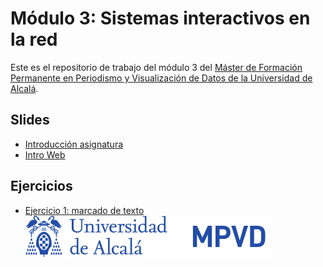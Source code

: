 # Módulo 3: Sistemas interactivos en la red

Este es el repositorio de trabajo del módulo 3  del [Máster de Formación Permanente en Periodismo y Visualización de Datos de la Universidad de Alcalá](https://mpvd.es).

## Slides

- [Introducción asignatura](https://mpvdes.github.io/uah2223-sistemas-interactivos-red/sesiones/00-intro/00-intro.html)
- [Intro Web](https://mpvdes.github.io/uah2223-sistemas-interactivos-red/sesiones/01-slides-m4/01-slides-m4.html)

## Ejercicios
- [Ejercicio 1: marcado de texto](practicas/e1-marcado.html)
![Logo de MPVD en UAH](./img/logo.svg "MPVD en UAH")
